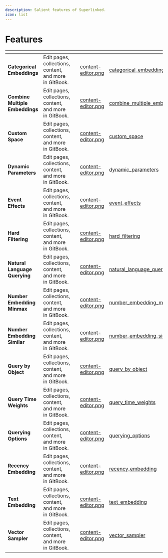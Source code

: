 ```yaml
---
description: Salient features of Superlinked.
icon: list
---
```


# Features

<table data-view="cards">
<thead>
<tr><th></th><th></th><th data-type="content-ref"></th><th data-hidden data-card-cover data-type="files"></th><th data-hidden data-card-target data-type="content-ref">
</th></tr>
</thead>
<tbody>
    <tr>
        <td><strong>Categorical Embeddings</strong></td>
        <td>Edit pages, collections, content, and more in GitBook.</td>
        <td></td>
        <td><a href=".gitbook/assets/content-editor.png">content-editor.png</a></td>
        <td><a href="https://github.com/superlinked/superlinked/blob/main/notebook/feature/categorical_embedding.ipynb" target="_blank">categorical_embeddings</a></td>
    </tr>
    <tr>
        <td><strong>Combine Multiple Embeddings</strong></td>
        <td>Edit pages, collections, content, and more in GitBook.</td>
        <td></td>
        <td><a href=".gitbook/assets/content-editor.png">content-editor.png</a></td>
        <td><a href="https://github.com/superlinked/superlinked/blob/main/notebook/feature/combine_multiple_embeddings.ipynb" target="_blank">combine_multiple_embeddings</a></td>
    </tr>
    <tr>
        <td><strong>Custom Space</strong></td>
        <td>Edit pages, collections, content, and more in GitBook.</td>
        <td></td>
        <td><a href=".gitbook/assets/content-editor.png">content-editor.png</a></td>
        <td><a href="https://github.com/superlinked/superlinked/blob/main/notebook/feature/custom_space.ipynb" target="_blank">custom_space</a></td>
    </tr>
    <tr>
        <td><strong>Dynamic Parameters</strong></td>
        <td>Edit pages, collections, content, and more in GitBook.</td>
        <td></td>
        <td><a href=".gitbook/assets/content-editor.png">content-editor.png</a></td>
        <td><a href="https://github.com/superlinked/superlinked/blob/main/notebook/feature/dynamic_parameters.ipynb" target="_blank">dynamic_parameters</a></td>
    </tr>
    <tr>
        <td><strong>Event Effects</strong></td>
        <td>Edit pages, collections, content, and more in GitBook.</td>
        <td></td>
        <td><a href=".gitbook/assets/content-editor.png">content-editor.png</a></td>
        <td><a href="https://github.com/superlinked/superlinked/blob/main/notebook/feature/event_effects.ipynb" target="_blank">event_effects</a></td>
    </tr>
    <tr>
        <td><strong>Hard Filtering</strong></td>
        <td>Edit pages, collections, content, and more in GitBook.</td>
        <td></td>
        <td><a href=".gitbook/assets/content-editor.png">content-editor.png</a></td>
        <td><a href="https://github.com/superlinked/superlinked/blob/main/notebook/feature/hard_filtering.ipynb" target="_blank">hard_filtering</a></td>
    </tr>
    <tr>
        <td><strong>Natural Language Querying</strong></td>
        <td>Edit pages, collections, content, and more in GitBook.</td>
        <td></td>
        <td><a href=".gitbook/assets/content-editor.png">content-editor.png</a></td>
        <td><a href="https://github.com/superlinked/superlinked/blob/main/notebook/feature/natural_language_querying.ipynb" target="_blank">natural_language_querying</a></td>
    </tr>
    <tr>
        <td><strong>Number Embedding Minmax</strong></td>
        <td>Edit pages, collections, content, and more in GitBook.</td>
        <td></td>
        <td><a href=".gitbook/assets/content-editor.png">content-editor.png</a></td>
        <td><a href="https://github.com/superlinked/superlinked/blob/main/notebook/feature/number_embedding_minmax.ipynb" target="_blank">number_embedding_minmax</a></td>
    </tr>
    <tr>
        <td><strong>Number Embedding Similar</strong></td>
        <td>Edit pages, collections, content, and more in GitBook.</td>
        <td></td>
        <td><a href=".gitbook/assets/content-editor.png">content-editor.png</a></td>
        <td><a href="https://github.com/superlinked/superlinked/blob/main/notebook/feature/number_embedding_similar.ipynb" target="_blank">number_embedding_similar</a></td>
    </tr>
    <tr>
        <td><strong>Query by Object</strong></td>
        <td>Edit pages, collections, content, and more in GitBook.</td>
        <td></td>
        <td><a href=".gitbook/assets/content-editor.png">content-editor.png</a></td>
        <td><a href="https://github.com/superlinked/superlinked/blob/main/notebook/feature/query_by_object.ipynb" target="_blank">query_by_object</a></td>
    </tr>
    <tr>
        <td><strong>Query Time Weights</strong></td>
        <td>Edit pages, collections, content, and more in GitBook.</td>
        <td></td>
        <td><a href=".gitbook/assets/content-editor.png">content-editor.png</a></td>
        <td><a href="https://github.com/superlinked/superlinked/blob/main/notebook/feature/query_time_weights.ipynb" target="_blank">query_time_weights</a></td>
    </tr>
    <tr>
        <td><strong>Querying Options</strong></td>
        <td>Edit pages, collections, content, and more in GitBook.</td>
        <td></td>
        <td><a href=".gitbook/assets/content-editor.png">content-editor.png</a></td>
        <td><a href="https://github.com/superlinked/superlinked/blob/main/notebook/feature/querying_options.ipynb" target="_blank">querying_options</a></td>
    </tr>
    <tr>
        <td><strong>Recency Embedding</strong></td>
        <td>Edit pages, collections, content, and more in GitBook.</td>
        <td></td>
        <td><a href=".gitbook/assets/content-editor.png">content-editor.png</a></td>
        <td><a href="https://github.com/superlinked/superlinked/blob/main/notebook/feature/recency_embedding.ipynb" target="_blank">recency_embedding</a></td>
    </tr>
    <tr>
        <td><strong>Text Embedding</strong></td>
        <td>Edit pages, collections, content, and more in GitBook.</td>
        <td></td>
        <td><a href=".gitbook/assets/content-editor.png">content-editor.png</a></td>
        <td><a href="https://github.com/superlinked/superlinked/blob/main/notebook/feature/text_embedding.ipynb" target="_blank">text_embedding</a></td>
    </tr>
    <tr>
        <td><strong>Vector Sampler</strong></td>
        <td>Edit pages, collections, content, and more in GitBook.</td>
        <td></td>
        <td><a href=".gitbook/assets/content-editor.png">content-editor.png</a></td>
        <td><a href="https://github.com/superlinked/superlinked/blob/main/notebook/feature/vector_sampler.ipynb" target="_blank">vector_sampler</a></td>
    </tr>

    
</tbody>
</table>